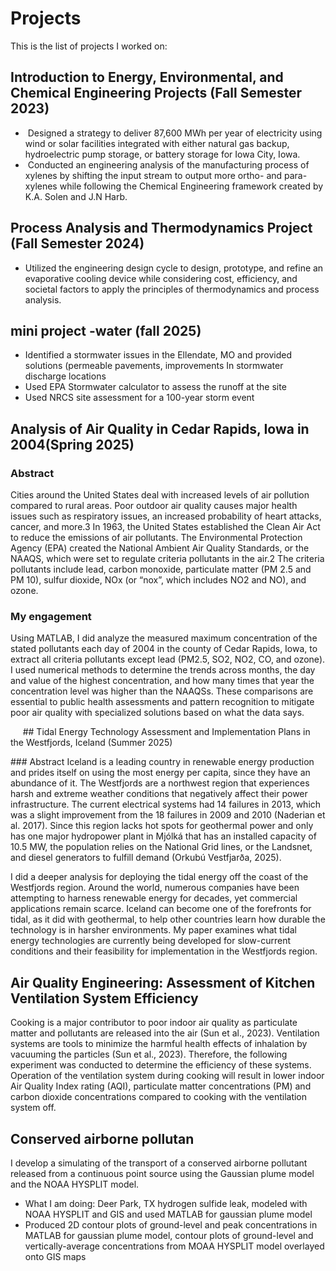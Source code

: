 # Projects

This is the list of projects I worked on:

## Introduction to Energy, Environmental, and Chemical Engineering Projects (Fall Semester 2023)
 
*  Designed a strategy to deliver 87,600 MWh per year of electricity using wind or solar facilities integrated with either natural gas backup, hydroelectric pump storage, or battery storage for Iowa City, Iowa.
*  Conducted an engineering analysis of the manufacturing process of xylenes by shifting the input stream to output more ortho- and para-xylenes while following the  Chemical Engineering framework created by  K.A. Solen and J.N Harb.
 
## Process Analysis and Thermodynamics Project (Fall Semester 2024)

* Utilized the engineering design cycle to design, prototype, and refine an evaporative cooling device while considering cost, efficiency, and societal factors to apply the principles of thermodynamics and process analysis.


## mini project -water (fall 2025)

* Identified a stormwater issues in the Ellendate, MO and provided solutions (permeable pavements, improvements In stormwater discharge locations
* Used EPA Stormwater calculator to assess the runoff at the site
* Used NRCS site assessment for a 100-year storm event


## Analysis of Air Quality in Cedar Rapids, Iowa in 2004(Spring 2025)

### Abstract
Cities around the United States deal with increased levels of air pollution compared to rural areas. Poor outdoor air quality causes major health issues such as respiratory issues, an increased probability of heart attacks, cancer, and more.3 In 1963, the United States established the Clean Air Act to reduce the emissions of air pollutants. The Environmental Protection Agency (EPA) created the National Ambient Air Quality Standards, or the NAAQS, which were set to regulate criteria pollutants in the air.2 The criteria pollutants include lead, carbon monoxide, particulate matter (PM 2.5 and PM 10), sulfur dioxide, NOx (or “nox”, which includes NO2 and NO), and ozone.

### My engagement

Using MATLAB, I did  analyze the measured maximum concentration of the stated pollutants each day of 2004 in the county of Cedar Rapids, Iowa, to extract all criteria pollutants except lead (PM2.5, SO2, NO2, CO, and ozone). I used numerical methods to determine the trends across months, the day and value of the highest concentration, and how many times that year the concentration level was higher than the NAAQSs. These comparisons are essential to public health assessments and pattern recognition to mitigate poor air quality with specialized solutions based on what the data says.

    
## Tidal Energy Technology Assessment and Implementation Plans in the Westfjords, Iceland (Summer 2025)

### Abstract
Iceland is a leading country in renewable energy production and prides itself on using the most energy per capita, since they have an abundance of it. The Westfjords are a northwest region that experiences harsh and extreme weather conditions that negatively affect their power infrastructure. The current electrical systems had 14 failures in 2013, which was a slight improvement from the 18 failures in 2009 and 2010 (Naderian et al. 2017). Since this region lacks hot spots for geothermal power and only has one major hydropower plant in Mjólká that has an installed capacity of 10.5 MW, the population relies on the National Grid lines, or the Landsnet, and diesel generators to fulfill demand (Orkubú Vestfjarða, 2025). 

I did a deeper analysis for deploying the tidal energy off the coast of the Westfjords region. Around the world, numerous companies have been attempting to harness renewable energy for decades, yet commercial applications remain scarce. Iceland can become one of the forefronts for tidal, as it did with geothermal, to help other countries learn how durable the technology is in harsher environments. My paper examines what tidal energy technologies are currently being developed for slow-current conditions and their feasibility for implementation in the Westfjords region.

## Air Quality Engineering: Assessment of Kitchen Ventilation System Efficiency

Cooking is a major contributor to poor indoor air quality as particulate matter and pollutants are released into the air (Sun et al., 2023). Ventilation systems are tools to minimize the harmful health effects of inhalation by vacuuming the particles (Sun et al., 2023). Therefore, the following experiment was conducted to determine the efficiency of these systems. Operation of the ventilation system during cooking will result in lower indoor Air Quality Index rating (AQI), particulate matter concentrations (PM) and carbon dioxide concentrations compared to cooking with the ventilation system off. 

## Conserved airborne pollutan

I develop a simulating of the transport of a conserved airborne pollutant released from a continuous point source using the Gaussian plume model and the NOAA HYSPLIT model. 

* What I am doing: Deer Park, TX hydrogen sulfide leak, modeled with NOAA HYSPLIT and GIS and used MATLAB for gaussian plume model 
* Produced 2D contour plots of ground-level and peak concentrations in MATLAB for gaussian plume model, contour plots of ground-level and vertically-average concentrations from MOAA HYSPLIT model overlayed onto GIS maps
